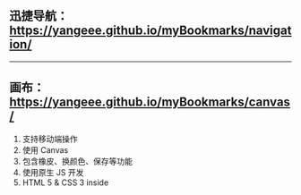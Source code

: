 ## 迅捷导航：https://yangeee.github.io/myBookmarks/navigation/   
<hr>  

## 画布：https://yangeee.github.io/myBookmarks/canvas/  

1. 支持移动端操作
2. 使用 Canvas
3. 包含橡皮、换颜色、保存等功能
4. 使用原生 JS 开发
5. HTML 5 & CSS 3 inside

